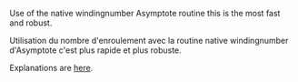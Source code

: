Use of the native windingnumber Asymptote routine
this is the most fast and robust.

Utilisation du nombre d'enroulement avec la routine native windingnumber d'Asymptote
c'est plus rapide et plus robuste.

Explanations are [here](http://mathworld.wolfram.com/ContourWindingNumber.html).
